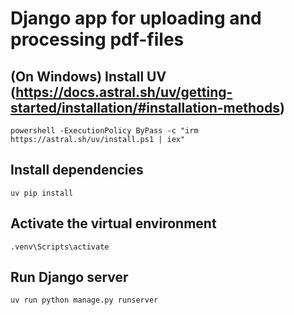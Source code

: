 # Django app for uploading and processing pdf-files

## (On Windows) Install UV (https://docs.astral.sh/uv/getting-started/installation/#installation-methods)
```powershell -ExecutionPolicy ByPass -c "irm https://astral.sh/uv/install.ps1 | iex"```

## Install dependencies
```uv pip install```

## Activate the virtual environment
```.venv\Scripts\activate```

## Run Django server
```uv run python manage.py runserver```





